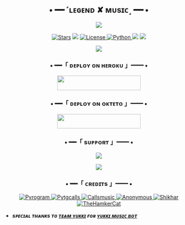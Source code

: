 <h2 align="center">
    • ━━ ˹ʟᴇɢᴇɴᴅ ✘ ᴍᴜsɪᴄ˼ ━━ •
</h2>

<p align="center">
  <img src="https://telegra.ph/file/253219eed5b37b5096524.jpg">
</p>

<p align="center">
<a href="https://github.com/TeamLegend77/LegendXMusic/stargazers"><img src="https://img.shields.io/github/stars/TeamLegend77/LegendXMusic?color=black&logo=github&logoColor=black&style=for-the-badge" alt="Stars" /></a>
<a href="https://github.com/TeamLegend77/LegendXMusic/network/members"> <img src="https://img.shields.io/github/forks/TeamLegend77/LegendXMusic?red=black&logo=github&logoColor=black&style=for-the-badge" /></a>
<a href="https://github.com/TeamLegend77/LegendXMusic/blob/master/LICENSE"> <img src="https://img.shields.io/badge/License-MIT-blueviolet?style=for-the-badge" alt="License" /> </a>
<a href="https://www.python.org/"> <img src="https://img.shields.io/badge/Written%20in-Python-orange?style=for-the-badge&logo=python" alt="Python" /> </a>
<a href="https://pypi.org/project/Pyrogram/"> <img src="https://img.shields.io/pypi/v/pyrogram?color=yellow&label=pyrogram&logo=python&logoColor=green&style=for-the-badge" /></a>
<a href="https://github.com/TeamLegend77/LegendXMusic/commits/TeamLegend77"> <img src="https://img.shields.io/github/last-commit/TeamLegend77/LegendXMusic?color=blue&logo=github&logoColor=green&style=for-the-badge" /></a>
</p>

<p align="center">
  <img src="https://telegra.ph/file/724b82cfcfe2927a78050.jpg">
</p>

<h3 align="center">
    • ━━「 ᴅᴇᴩʟᴏʏ ᴏɴ ʜᴇʀᴏᴋᴜ 」━━ •
</h3>

<p align="center"><a href="https://dashboard.heroku.com/new?template=https://github.com/TeamLegend77/LegendXMusic"> <img src="https://img.shields.io/badge/Deploy%20On%20Heroku-black?style=for-the-badge&logo=heroku" width="220" height="38.45"/></a></p>


<h3 align="center">
    • ━━「 ᴅᴇᴩʟᴏʏ ᴏɴ ᴏᴋᴛᴇᴛᴏ 」━━ •
</h3>

<p align="center"><a href="https://cloud.okteto.com/deploy?repository=https://github.com/TeamLegend77/LegendXMusic"><img src="https://img.shields.io/badge/Deploy%20On%20Okteto-black?style=for-the-badge&logo=Okteto" width="220" height="38.45"/></a></p>

<h3 align="center">
    • ━━「 sᴜᴩᴩᴏʀᴛ 」━━ •
</h3>

<p align="center">
<a href="https://telegram.me/YaaroKiMehfil_YKM"><img src="https://img.shields.io/badge/-Support%20Group-blue.svg?style=for-the-badge&logo=Telegram"></a>
</p>

<p align="center">
<a href="https://telegram.me/CRAZYxROMEO"><img src="https://img.shields.io/badge/%20Legend-blue.svg?style=for-the-badge&logo=Telegram"></a>
</p>

<h3 align="center">
    • ━━「 ᴄʀᴇᴅɪᴛs 」━━ •
</h3>

<p align="center">
<a href="https://github.com/pyrogram/pyrogram"> <img src="https://img.shields.io/badge/Pyrogram-black?style=for-the-badge&logo=github" alt="Pyrogram" /> </a>
<a href="https://github.com/pytgcalls/pytgcalls"> <img src="https://img.shields.io/badge/PyTgCalls-black?style=for-the-badge&logo=github" alt="Pytgcalls" /> </a>
<a href="https://github.com/Callsmusic"> <img src="https://img.shields.io/badge/CallsMusic-black?style=for-the-badge&logo=github" alt="Callsmusic" /> </a>
<a href="https://github.com/AnonymousR1025"> <img src="https://img.shields.io/badge/Anonymous-black?style=for-the-badge&logo=github" alt="Anonymous" /> </a>
<a href="https://github.com/NotReallyShikhar"> <img src="https://img.shields.io/badge/Shikhar-black?style=for-the-badge&logo=github" alt="Shikhar" /> </a>
<a href="https://github.com/TheHamkerCat"> <img src="https://img.shields.io/badge/TheHamkerCat-black?style=for-the-badge&logo=github" alt="TheHamkerCat" /> </a>
</p>

- <b> _sᴩᴇᴄɪᴀʟ ᴛʜᴀɴᴋs ᴛᴏ [ᴛᴇᴀᴍ ʏᴜᴋᴋɪ](https://github.com/TeamYukki) ғᴏʀ [ʏᴜᴋᴋɪ ᴍᴜsɪᴄ ʙᴏᴛ](https://github.com/TeamYukki/YukkiMusicBot)_ </b>

